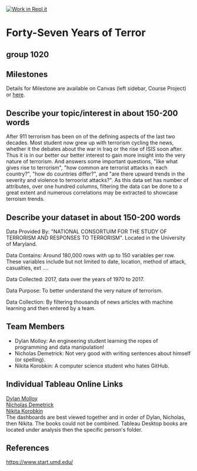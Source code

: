 [![Work in Repl.it](https://classroom.github.com/assets/work-in-replit-14baed9a392b3a25080506f3b7b6d57f295ec2978f6f33ec97e36a161684cbe9.svg)](https://classroom.github.com/online_ide?assignment_repo_id=359263&assignment_repo_type=GroupAssignmentRepo)
# Forty-Seven Years of Terror 
## group 1020

## Milestones

Details for Milestone are available on Canvas (left sidebar, Course Project) or [here](https://firas.moosvi.com/courses/data301/project/milestone01.html).

## Describe your topic/interest in about 150-200 words

After 911 terrorism has been on of the defining aspects of the last two decades. Most student now grew up with terrorism cycling the news, whether it the debates about the war in Iraq or the rise of ISIS soon after. Thus it is in our better our better interest to gain more insight into the very nature of terrorism. And answers some important questions, "like what gives rise to terrorism", "how common are terrorist attacks in each country?", "how do countries differ?", and "are there upward trends in the severity and violence to terroorist attacks?". As this data set has number of attributes, over one hundred columns, filtering the data can be done to a great extent and numerous correlations may be extracted to showcase terroism trends.

## Describe your dataset in about 150-200 words

Data Provided By: "NATIONAL CONSORTUIM FOR THE STUDY OF TERRORISM AND RESPONSES TO TERRORISM". Located in the University of Maryland.

Data Contains: Around 180,000 rows with up to 150 variables per row. These variables include but not limited to date, location, method of attack, casualties, ext ....

Data Collected: 2017, data over the years of 1970 to 2017.

Data Purpose: To better understand the very nature of terrorism. 

Data Collection: By filtering thousands of news articles with machine learning and then entered by a team.

## Team Members

- Dylan Molloy: An engineering student learning the ropes of programming and data manipulation!
- Nicholas Demetrick: Not very good with writing sentences about himself (or spelling).
- Nikita Korobkin: A computer science student who hates GitHub.

## Individual Tableau Online Links  
[Dylan Molloy](https://us-west-2b.online.tableau.com/#/site/data301/views/Lab7_Group1020_Dylan_51999167/EDADashboard)  
[Nicholas Demetrick](https://us-west-2b.online.tableau.com/#/site/data301/views/TerrorismMapDashboard/Dashboard1)  
[Nikita Korobkin](https://us-west-2b.online.tableau.com/#/site/data301/views/Lab7_Korobkin_13290333_1020/Dashboard1)  
The dashboards are best viewed together and in order of Dylan, Nicholas, then Nikita. The books could not be combined.
Tableau Desktop books are located under analysis then the specific person's folder.

## References

https://www.start.umd.edu/
